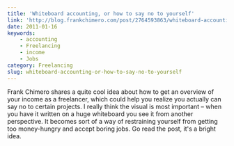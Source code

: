```yaml
---
title: 'Whiteboard accounting, or how to say no to yourself'
link: 'http://blog.frankchimero.com/post/2764593863/whiteboard-accounting'
date: 2011-01-16
keywords:
    - accounting
    - Freelancing
    - income
    - Jobs
category: Freelancing
slug: whiteboard-accounting-or-how-to-say-no-to-yourself
---
```


Frank Chimero shares a quite cool idea about how to get an overview of your income as a freelancer, which could help you realize you actually can say no to certain projects. I really think the visual is most important – when you have it written on a huge whiteboard you see it from another perspective. It becomes sort of a way of restraining yourself from getting too money-hungry and accept boring jobs. Go read the post, it's a bright idea.
